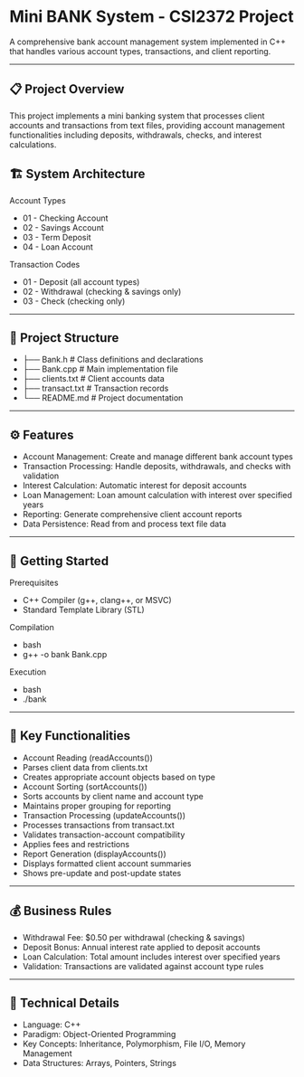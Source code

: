 # Mini BANK System - CSI2372 Project
A comprehensive bank account management system implemented in C++ that handles various account types, transactions, and client reporting.

--- 

## 📋 Project Overview
This project implements a mini banking system that processes client accounts and transactions from text files, providing account management functionalities including deposits, withdrawals, checks, and interest calculations.

## 🏗️ System Architecture
Account Types
- 01 - Checking Account
- 02 - Savings Account
- 03 - Term Deposit
- 04 - Loan Account

Transaction Codes
- 01 - Deposit (all account types)
- 02 - Withdrawal (checking & savings only)
- 03 - Check (checking only)

---

## 📁 Project Structure

- ├── Bank.h              # Class definitions and declarations
- ├── Bank.cpp            # Main implementation file
- ├── clients.txt         # Client accounts data
- ├── transact.txt        # Transaction records
- └── README.md           # Project documentation

---

## ⚙️ Features
- Account Management: Create and manage different bank account types
- Transaction Processing: Handle deposits, withdrawals, and checks with validation
- Interest Calculation: Automatic interest for deposit accounts
- Loan Management: Loan amount calculation with interest over specified years
- Reporting: Generate comprehensive client account reports
- Data Persistence: Read from and process text file data

---

## 🚀 Getting Started
Prerequisites
- C++ Compiler (g++, clang++, or MSVC)
- Standard Template Library (STL)

Compilation
- bash
- g++ -o bank Bank.cpp

Execution
- bash
- ./bank

--- 

## 🎯 Key Functionalities
- Account Reading (readAccounts())
- Parses client data from clients.txt
- Creates appropriate account objects based on type
- Account Sorting (sortAccounts())
- Sorts accounts by client name and account type
- Maintains proper grouping for reporting
- Transaction Processing (updateAccounts())
- Processes transactions from transact.txt
- Validates transaction-account compatibility
- Applies fees and restrictions
- Report Generation (displayAccounts())
- Displays formatted client account summaries
- Shows pre-update and post-update states

---

## 💰 Business Rules
- Withdrawal Fee: $0.50 per withdrawal (checking & savings)
- Deposit Bonus: Annual interest rate applied to deposit accounts
- Loan Calculation: Total amount includes interest over specified years
- Validation: Transactions are validated against account type rules

---

## 🔧 Technical Details
- Language: C++
- Paradigm: Object-Oriented Programming
- Key Concepts: Inheritance, Polymorphism, File I/O, Memory Management
- Data Structures: Arrays, Pointers, Strings

